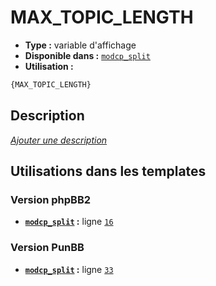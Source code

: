 # MAX_TOPIC_LENGTH
* __Type :__ variable d'affichage
* __Disponible dans :__ [`modcp_split`](../tpl/var/modcp_split.md#readme)
* __Utilisation :__

```html
{MAX_TOPIC_LENGTH}
```

## Description
[*Ajouter une description*](https://fa-tvars.appspot.com/var/MAX_TOPIC_LENGTH)

## Utilisations dans les templates

### Version phpBB2
* __[`modcp_split`](../tpl/var/modcp_split.md#readme) :__ ligne [`16`](../tpl/src/subsilver/modcp_split.tpl#L16)

### Version PunBB
* __[`modcp_split`](../tpl/var/modcp_split.md#readme) :__ ligne [`33`](../tpl/src/punbb/modcp_split.tpl#L33)